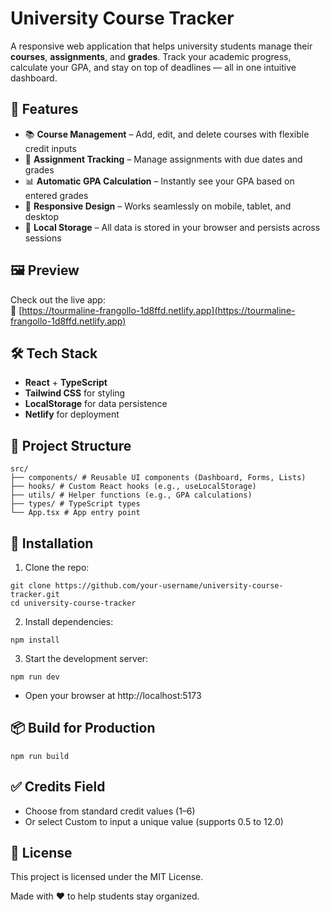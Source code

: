 # University Course Tracker

A responsive web application that helps university students manage their **courses**, **assignments**, and **grades**. Track your academic progress, calculate your GPA, and stay on top of deadlines — all in one intuitive dashboard.

## 🚀 Features

- 📚 **Course Management** – Add, edit, and delete courses with flexible credit inputs
- 📝 **Assignment Tracking** – Manage assignments with due dates and grades
- 📊 **Automatic GPA Calculation** – Instantly see your GPA based on entered grades
- 📱 **Responsive Design** – Works seamlessly on mobile, tablet, and desktop
- 💾 **Local Storage** – All data is stored in your browser and persists across sessions

## 🖼️ Preview

Check out the live app:  
🔗 [https://tourmaline-frangollo-1d8ffd.netlify.app](https://tourmaline-frangollo-1d8ffd.netlify.app)

## 🛠️ Tech Stack

- **React** + **TypeScript**
- **Tailwind CSS** for styling
- **LocalStorage** for data persistence
- **Netlify** for deployment

## 📂 Project Structure

```
src/
├── components/ # Reusable UI components (Dashboard, Forms, Lists)
├── hooks/ # Custom React hooks (e.g., useLocalStorage)
├── utils/ # Helper functions (e.g., GPA calculations)
├── types/ # TypeScript types
└── App.tsx # App entry point
```

## 🔧 Installation

1. Clone the repo:

```
git clone https://github.com/your-username/university-course-tracker.git
cd university-course-tracker
```

2. Install dependencies:

```
npm install
```

3. Start the development server:

```
npm run dev
```

- Open your browser at http://localhost:5173

## 📦 Build for Production

```
npm run build
```

## ✅ Credits Field

- Choose from standard credit values (1–6)
- Or select Custom to input a unique value (supports 0.5 to 12.0)

## 📄 License
This project is licensed under the MIT License.

Made with ❤️ to help students stay organized.











